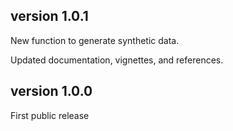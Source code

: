 ## version 1.0.1

New function to generate synthetic data.

Updated documentation, vignettes, and references.

## version 1.0.0

First public release
